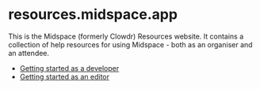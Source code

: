 # resources.midspace.app

This is the Midspace (formerly Clowdr) Resources website. It contains a collection of help resources for using Midspace - both as an organiser and an attendee.

- [Getting started as a developer](./docs/CONTRIBUTING.md)
- [Getting started as an editor](./docs/AUTHORS.md)
